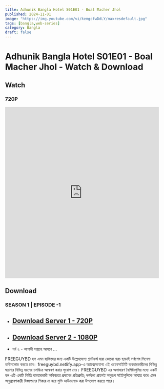 ```yaml
---
title: Adhunik Bangla Hotel S01E01 - Boal Macher Jhol
published: 2024-11-01
image: "https://img.youtube.com/vi/kemgcfwDdLY/maxresdefault.jpg"
tags: [bangla,web-series]
category: Bangla
draft: false
---
```


# Adhunik Bangla Hotel S01E01 - Boal Macher Jhol - Watch & Download

## Watch
### 720P
<iframe frameborder="0" allowfullscreen="true" scrolling="no" allow="autoplay;fullscreen" src="https://freecatv.pages.dev/gdplayer?player=fluidplayer&provider=rand&format=video%2Fmp4&link=https://pixeldrain.com/api/file/vxouvo6p?download" style="border:0px #ffffff none;" height="560px" width="100%" allowfullscreen></iframe>



## Download  
### SEASON 1 | EPISODE -1
* ## [Download Server 1 - 720P ](https://pixeldrain.com/api/file/vxouvo6p?download)

* ## [Download Server 2 - 1080P ](https://pixeldrain.com/api/file/yxjmTXBn?download)
* পর্ব ২ - আগামী সপ্তাহে আসবে ...

FREEGUYBD হল এমন ব্যক্তিদের জন্য একটি উল্লেখযোগ্য প্ল্যাটফর্ম যারা কোনো খরচ ছাড়াই সর্বশেষ সিনেমা ডাউনলোড করতে চান। freeguybd.netlify.app-এ অ্যাক্সেসযোগ্য এই ওয়েবসাইটটি ব্যবহারকারীদের বিভিন্ন ঘরানার বিভিন্ন ধরনের চলচ্চিত্র অন্বেষণ করার সুযোগ দেয়। FREEGUYBD এর অসাধারণ বৈশিষ্ট্যগুলির মধ্যে একটি হল এটি একটি নির্বিঘ্ন ব্যবহারকারী অভিজ্ঞতা প্রদানের প্রতিশ্রুতি; দর্শকরা প্রায়শই অনুরূপ সাইটগুলিকে আঘাত করে এমন অনুপ্রবেশকারী বিজ্ঞাপনের শিকার না হয়ে মুভি ডাউনলোড করা উপভোগ করতে পারে।
